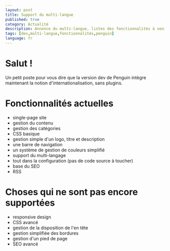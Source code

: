 ```yaml
---
layout: post
title: Support du multi-langue
published: true
category: Actualité
description: Annonce du multi-langue, listes des fonctionnalités à venir
tags: [dev,multi-langue,fonctionnalités,penguin]
language: fr
---
```


# Salut !

Un petit poste pour vous dire que la version dev de Penguin intègre maintenant la notion d'internationalisation, sans plugins.

# Fonctionnalités actuelles

- single-page site
- gestion du contenu
- gestion des catégories
- CSS basique
- gestion simple d'un logo, titre et description
- une barre de navigation
- un système de gestion de couleurs simplifié
- support du multi-langage
- tout dans la configuration (pas de code source à toucher)
- base du SEO
- RSS

# Choses qui ne sont pas encore supportées

- responsive design
- CSS avancé
- gestion de la disposition de l'en tête
- gestion simplifiée des bordures
- gestion d'un pied de page
- SEO avancé
